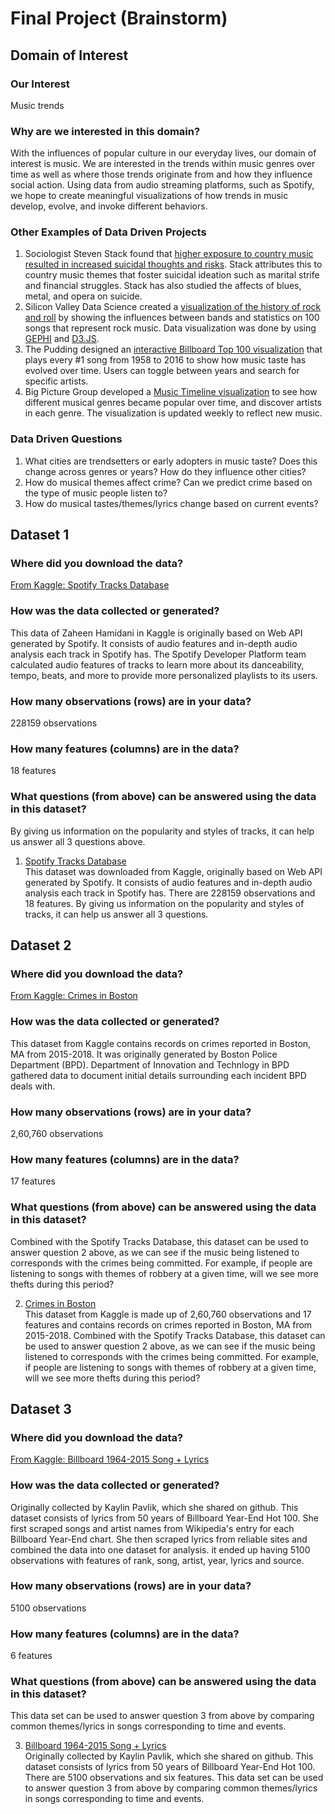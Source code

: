 # Final Project (Brainstorm)

## Domain of Interest
### Our Interest
Music trends
### Why are we interested in this domain?
With the influences of popular culture in our everyday lives, our domain of interest is music. We are interested in the trends within music genres over time as well as where those trends originate from and how they influence social action. Using data from audio streaming platforms, such as Spotify, we hope to create meaningful visualizations of how trends in music develop, evolve, and invoke different behaviors.

### Other Examples of Data Driven Projects
1. Sociologist Steven Stack found that [higher exposure to country music resulted in increased suicidal thoughts and risks](https://pdfs.semanticscholar.org/2938/15e43d8e9a8f96f1205401d6a51c8e095db4.pdf). Stack attributes this to country music themes that foster suicidal ideation such as marital strife and financial struggles. Stack has also studied the affects of blues, metal, and opera on suicide.
2. Silicon Valley Data Science created a [visualization of the history of rock and roll](https://svds.com/rockandroll/) by showing the influences between bands and statistics on 100 songs that represent rock music. Data visualization was done by using [GEPHI](https://gephi.org/) and [D3.JS](http://d3js.org/).
3. The Pudding designed an [interactive Billboard Top 100 visualization](https://pudding.cool/2017/03/music-history/index.html) that plays every #1 song from 1958 to 2016 to show how music taste has evolved over time. Users can toggle between years and search for specific artists.
4. Big Picture Group developed a [Music Timeline visualization](http://research.google.com/bigpicture/music/) to see how different musical genres became popular over time, and discover artists in each genre. The visualization is updated weekly to reflect new music.

### Data Driven Questions
1. What cities are trendsetters or early adopters in music taste? Does this change across genres or years? How do they influence other cities?
2. How do musical themes affect crime? Can we predict crime based on the type of music people listen to?
3. How do musical tastes/themes/lyrics change based on current events?

## Dataset 1
### Where did you download the data?
[From Kaggle: Spotify Tracks Database](https://www.kaggle.com/zaheenhamidani/ultimate-spotify-tracks-db)
### How was the data collected or generated?
This data of Zaheen Hamidani in Kaggle is originally based on Web API generated by Spotify. It consists of audio features and in-depth audio analysis each track in Spotify has. The Spotify Developer Platform team calculated audio features of tracks to learn more about its danceability, tempo, beats, and more to provide more personalized playlists to its users.
### How many observations (rows) are in your data?
228159 observations
### How many features (columns) are in the data?
18 features
### What questions (from above) can be answered using the data in this dataset?
By giving us information on the popularity and styles of tracks, it can help us answer all 3 questions above.

1. [Spotify Tracks Database](https://www.kaggle.com/zaheenhamidani/ultimate-spotify-tracks-db) <br /> This dataset was downloaded from Kaggle, originally based on Web API generated by Spotify. It consists of audio features and in-depth audio analysis each track in Spotify has. There are 228159 observations and 18 features. By giving us information on the popularity and styles of tracks, it can help us answer all 3 questions.

## Dataset 2
### Where did you download the data?
[From Kaggle: Crimes in Boston](https://www.kaggle.com/ankkur13/boston-crime-data)
### How was the data collected or generated?
This dataset from Kaggle contains records on crimes reported in Boston, MA from 2015-2018. It was originally generated by Boston Police Department (BPD). Department of Innovation and Technlogy in BPD gathered data to document initial details surrounding each incident BPD deals with.
### How many observations (rows) are in your data?
2,60,760 observations
### How many features (columns) are in the data?
17 features
### What questions (from above) can be answered using the data in this dataset?
Combined with the Spotify Tracks Database, this dataset can be used to answer question 2 above, as we can see if the music being listened to corresponds with the crimes being committed. For example, if people are listening to songs with themes of robbery at a given time, will we see more thefts during this period?

2. [Crimes in Boston](https://www.kaggle.com/ankkur13/boston-crime-data) <br />This dataset from Kaggle is made up of 2,60,760 observations and 17 features and contains records on crimes reported in Boston, MA from 2015-2018. Combined with the Spotify Tracks Database, this dataset can be used to answer question 2 above, as we can see if the music being listened to corresponds with the crimes being committed. For example, if people are listening to songs with themes of robbery at a given time, will we see more thefts during this period?

## Dataset 3
### Where did you download the data?
[From Kaggle: Billboard 1964-2015 Song + Lyrics](https://www.kaggle.com/rakannimer/billboard-lyrics/)
### How was the data collected or generated?
Originally collected by Kaylin Pavlik, which she shared on github. This dataset consists of lyrics from 50 years of Billboard Year-End Hot 100. She first scraped songs and artist names from Wikipedia's entry for each Billboard Year-End chart. She then scraped lyrics from reliable sites and combined the data into one dataset for analysis. it ended up having 5100 observations with features of rank, song, artist, year, lyrics and source.
### How many observations (rows) are in your data?
5100 observations
### How many features (columns) are in the data?
6 features
### What questions (from above) can be answered using the data in this dataset?
This data set can be used to answer question 3 from above by comparing common themes/lyrics in songs corresponding to time and events.

3. [Billboard 1964-2015 Song + Lyrics](https://www.kaggle.com/rakannimer/billboard-lyrics/) <br /> Originally collected by Kaylin Pavlik, which she shared on github. This dataset consists of lyrics from 50 years of Billboard Year-End Hot 100. There are 5100 observations and six features. This data set can be used to answer question 3 from above by comparing common themes/lyrics in songs corresponding to time and events.
